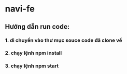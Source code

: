 # navi-fe

## Hướng dẫn run code: 
### 1. di chuyển vào thư mục souce code đã clone về
### 2. chạy lệnh npm install
### 3. chạy lệnh npm start
